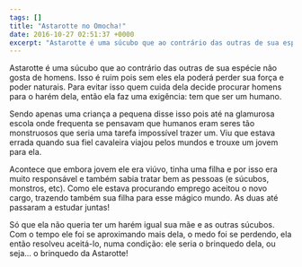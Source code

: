 ```yaml
---
tags: []
title: "Astarotte no Omocha!"
date: 2016-10-27 02:51:37 +0000
excerpt: "Astarotte é uma súcubo que ao contrário das outras de sua espécie não gosta de homens. Isso é ruim pois sem eles ela poderá perder sua..."
---
```


Astarotte é uma súcubo que ao contrário das outras de sua espécie não gosta de homens. Isso é ruim pois sem eles ela poderá perder sua força e poder naturais. Para evitar isso quem cuida dela decide procurar homens para o harém dela, então ela faz uma exigência: tem que ser um humano.

Sendo apenas uma criança a pequena disse isso pois até na glamurosa escola onde frequenta se pensavam que humanos eram seres tão monstruosos que seria uma tarefa impossível trazer um. Viu que estava errada quando sua fiel cavaleira viajou pelos mundos e trouxe um jovem para ela.

Acontece que embora jovem ele era viúvo, tinha uma filha e por isso era muito responsável e também sabia tratar bem as pessoas (e súcubos, monstros, etc). Como ele estava procurando emprego aceitou o novo cargo, trazendo também sua filha para esse mágico mundo. As duas até passaram a estudar juntas!

Só que ela não queria ter um harém igual sua mãe e as outras súcubos. Com o tempo ele foi se aproximando mais dela, o medo foi se perdendo, ela então resolveu aceitá-lo, numa condição: ele seria o brinquedo dela, ou seja... o brinquedo da Astarotte!